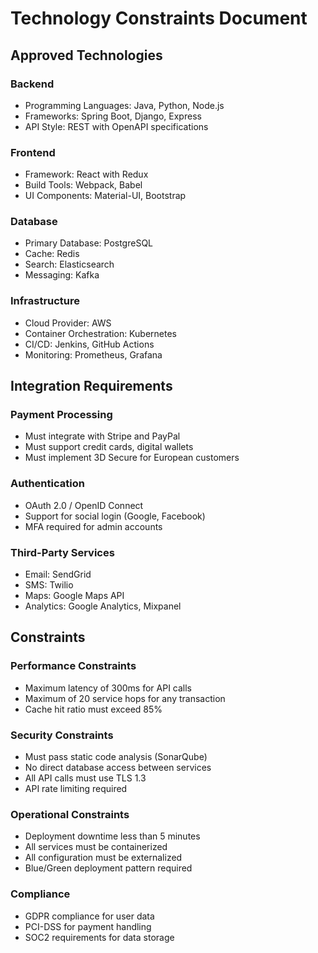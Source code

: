 # Technology Constraints Document

## Approved Technologies

### Backend
- Programming Languages: Java, Python, Node.js
- Frameworks: Spring Boot, Django, Express
- API Style: REST with OpenAPI specifications

### Frontend
- Framework: React with Redux
- Build Tools: Webpack, Babel
- UI Components: Material-UI, Bootstrap

### Database
- Primary Database: PostgreSQL
- Cache: Redis
- Search: Elasticsearch
- Messaging: Kafka

### Infrastructure
- Cloud Provider: AWS
- Container Orchestration: Kubernetes
- CI/CD: Jenkins, GitHub Actions
- Monitoring: Prometheus, Grafana

## Integration Requirements

### Payment Processing
- Must integrate with Stripe and PayPal
- Must support credit cards, digital wallets
- Must implement 3D Secure for European customers

### Authentication
- OAuth 2.0 / OpenID Connect
- Support for social login (Google, Facebook)
- MFA required for admin accounts

### Third-Party Services
- Email: SendGrid
- SMS: Twilio
- Maps: Google Maps API
- Analytics: Google Analytics, Mixpanel

## Constraints

### Performance Constraints
- Maximum latency of 300ms for API calls
- Maximum of 20 service hops for any transaction
- Cache hit ratio must exceed 85%

### Security Constraints
- Must pass static code analysis (SonarQube)
- No direct database access between services
- All API calls must use TLS 1.3
- API rate limiting required

### Operational Constraints
- Deployment downtime less than 5 minutes
- All services must be containerized
- All configuration must be externalized
- Blue/Green deployment pattern required

### Compliance
- GDPR compliance for user data
- PCI-DSS for payment handling
- SOC2 requirements for data storage